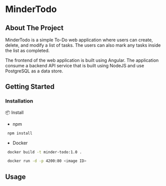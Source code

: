# MinderTodo

## About The Project

MinderTodo is a simple To-Do web application where users can create, delete, and modify a list of tasks. The users can also
mark any tasks inside the list as completed.


The frontend of the web application is built using Angular. The application consume a backend API service that is built using NodeJS and use PostgreSQL as a data store.


## Getting Started

### Installation

📦 Install
* npm
 ```sh
  npm install
  ```
* Docker
 ```sh
  docker build -t minder-todo:1.0 .
  ```
 ```sh
  docker run -d -p 4200:80 <image ID>
  ```

## Usage
